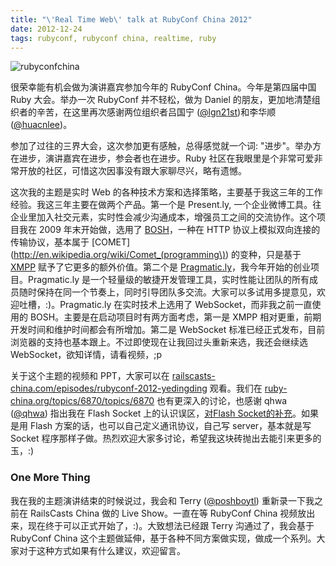 ```yaml
---
title: "\'Real Time Web\' talk at RubyConf China 2012"
date: 2012-12-24
tags: rubyconf, rubyconf china, realtime, ruby
---
```


![rubyconfchina](/2012-12-24-real-time-web-talk-at-rubyconf-china-2012/rubyconfchina.png "Dingding @ RubyConf China")

很荣幸能有机会做为演讲嘉宾参加今年的 RubyConf China。今年是第四届中国 Ruby 大会。举办一次 RubyConf 并不轻松，做为 Daniel 的朋友，更加地清楚组织者的辛苦，在这里再次感谢两位组织者吕国宁 ([@lgn21st](https://twitter.com/lgn21st))和李华顺 ([@huacnlee](https://twitter.com/huacnlee))。

参加了过往的三界大会，这次参加更有感触，总得感觉就一个词: "进步"。举办方在进步，演讲嘉宾在进步，参会者也在进步。Ruby 社区在我眼里是个非常可爱非常开放的社区，可惜这次因事没有跟大家聊尽兴，略有遗憾。

这次我的主题是实时 Web 的各种技术方案和选择策略，主要基于我这三年的工作经验。我这三年主要在做两个产品。第一个是 Present.ly, 一个企业微博工具。往企业里加入社交元素，实时性会减少沟通成本，增强员工之间的交流协作。这个项目我在 2009 年末开始做，选用了 [BOSH](http://xmpp.org/extensions/xep-0124.html)，一种在 HTTP 协议上模拟双向连接的传输协议，基本属于 [COMET](http://en.wikipedia.org/wiki/Comet_(programming\)) 的变种，只是基于 [XMPP](http://xmpp.org/) 赋予了它更多的额外价值。第二个是 [Pragmatic.ly](https://pragmatic.ly)，我今年开始的创业项目。Pragmatic.ly 是一个轻量级的敏捷开发管理工具，实时性能让团队的所有成员随时保持在同一个节奏上，同时引导团队多交流。大家可以多试用多提意见，欢迎吐槽，:)。Pragmatic.ly 在实时技术上选用了 WebSocket，而非我之前一直使用的 BOSH。主要是在启动项目时有两方面考虑，第一是 XMPP 相对更重，前期开发时间和维护时间都会有所增加。第二是 WebSocket 标准已经正式发布，目前浏览器的支持也基本跟上。不过即使现在让我回过头重新来选，我还会继续选 WebSocket，欲知详情，请看视频，;p

关于这个主题的视频和 PPT，大家可以在 [railscasts-china.com/episodes/rubyconf-2012-yedingding](http://railscast-china.com/episodes/rubyconf-2012-yedingding) 观看。我们在 [ruby-china.org/topics/6870/topics/6870](http://ruby-china.org/topics/6870) 也有更深入的讨论，也感谢 qhwa ([@qhwa](https://twitter.com/qhwa)) 指出我在 Flash Socket 上的认识误区，[对Flash Socket的补充](http://ruby-china.org/topics/6891)。如果是用 Flash 方案的话，也可以自己定义通讯协议，自己写 server，基本就是写 Socket 程序那样子做。热烈欢迎大家多讨论，希望我这块砖抛出去能引来更多的玉，:)

### One More Thing

我在我的主题演讲结束的时候说过，我会和 Terry ([@poshboytl](https://twitter.com/poshboytl)) 重新录一下我之前在 RailsCasts China 做的 Live Show。一直在等 RubyConf China 视频放出来，现在终于可以正式开始了，:)。大致想法已经跟 Terry 沟通过了，我会基于 RubyConf China 这个主题做延伸，基于各种不同方案做实现，做成一个系列。大家对于这种方式如果有什么建议，欢迎留言。
